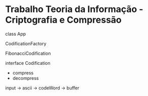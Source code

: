 # Trabalho Teoria da Informação - Criptografia e Compressão

class App

CodificationFactory

FibonacciCodification

interface Codification
 - compress
 - decompress

input -> ascii -> codeWord -> buffer
